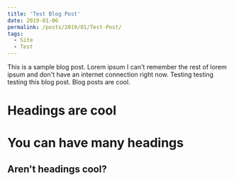 ```yaml
---
title: 'Test Blog Post'
date: 2019-01-06
permalink: /posts/2019/01/Test-Post/
tags:
  - Site
  - Test
---
```


This is a sample blog post. Lorem ipsum I can't remember the rest of lorem ipsum and don't have an internet connection right now. Testing testing testing this blog post. Blog posts are cool.

Headings are cool
======

You can have many headings
======

Aren't headings cool?
------
